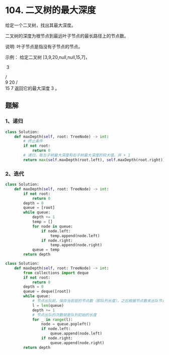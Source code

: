 # 104. 二叉树的最大深度

给定一个二叉树，找出其最大深度。

二叉树的深度为根节点到最远叶子节点的最长路径上的节点数。

说明: 叶子节点是指没有子节点的节点。

示例：
给定二叉树 [3,9,20,null,null,15,7]，

​	3

   / \
  9  20
    /  \
   15   7
返回它的最大深度 3 。

## 题解

### 1、递归

```python
class Solution:
    def maxDepth(self, root: TreeNode) -> int:
        # 终止条件
        if not root:
            return 0
        # 递归，取左子树最大深度和右子树最大深度的较大值，并 + 1
        return max(self.maxDepth(root.left), self.maxDepth(root.right)) + 1
```

### 2、迭代

```python
class Solution:
    def maxDepth(self, root: TreeNode) -> int:
        if not root:
            return 0
        depth = 0
        queue = [root]
        while queue:
            depth += 1
            temp = []
            for node in queue:
                if node.left:
                    temp.append(node.left)
                if node.right:
                    temp.append(node.right)
            queue = temp
        return depth
```

```python
class Solution:
    def maxDepth(self, root: TreeNode) -> int:
        from collections import deque
        if not root:
            return 0
        depth = 0
        queue = deque([root])
        while queue:
            # 节点出队前，保存当前层的节点数（即队列长度），之后根据节点数来出队节点即可
            l = len(queue)
            depth += 1
            # 节点出队的次数就是队列初始的长度
            for _ in range(l):
                node = queue.popleft()
                if node.left:
                    queue.append(node.left)
                if node.right:
                    queue.append(node.right)
        return depth
```


